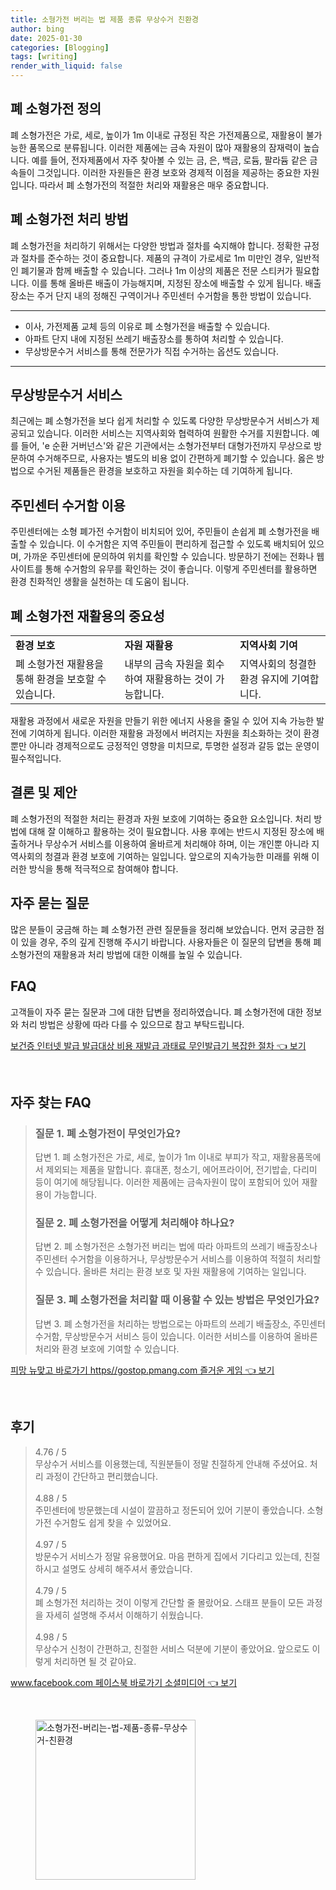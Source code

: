```yaml
---
title: 소형가전 버리는 법 제품 종류 무상수거 친환경
author: bing
date: 2025-01-30
categories: [Blogging]
tags: [writing]
render_with_liquid: false
---
```



<h2 id='폐 소형가전 정의'>폐 소형가전 정의</h2>

<p>폐 소형가전은 가로, 세로, 높이가 1m 이내로 규정된 작은 가전제품으로, 재활용이 불가능한 품목으로 분류됩니다. 이러한 제품에는 금속 자원이 많아 재활용의 잠재력이 높습니다. 예를 들어, 전자제품에서 자주 찾아볼 수 있는 금, 은, 백금, 로듐, 팔라듐 같은 금속들이 그것입니다. 이러한 자원들은 환경 보호와 경제적 이점을 제공하는 중요한 자원입니다. 따라서 폐 소형가전의 적절한 처리와 재활용은 매우 중요합니다.</p>

<h2 id='폐 소형가전 처리 방법'>폐 소형가전 처리 방법</h2>

<p>폐 소형가전을 처리하기 위해서는 다양한 방법과 절차를 숙지해야 합니다. 정확한 규정과 절차를 준수하는 것이 중요합니다. 제품의 규격이 가로세로 1m 미만인 경우, 일반적인 폐기물과 함께 배출할 수 있습니다. 그러나 1m 이상의 제품은 전문 스티커가 필요합니다. 이를 통해 올바른 배출이 가능해지며, 지정된 장소에 배출할 수 있게 됩니다. 배출 장소는 주거 단지 내의 정해진 구역이거나 주민센터 수거함을 통한 방법이 있습니다.</p>

<hr />

<ul>
    <li>이사, 가전제품 교체 등의 이유로 폐 소형가전을 배출할 수 있습니다.</li>
    <li>아파트 단지 내에 지정된 쓰레기 배출장소를 통하여 처리할 수 있습니다.</li>
    <li>무상방문수거 서비스를 통해 전문가가 직접 수거하는 옵션도 있습니다.</li>
</ul>

<hr />

<h2 id='무상방문수거 서비스'>무상방문수거 서비스</h2>

<p>최근에는 폐 소형가전을 보다 쉽게 처리할 수 있도록 다양한 무상방문수거 서비스가 제공되고 있습니다. 이러한 서비스는 지역사회와 협력하여 원활한 수거를 지원합니다. 예를 들어, 'e 순환 거버넌스'와 같은 기관에서는 소형가전부터 대형가전까지 무상으로 방문하여 수거해주므로, 사용자는 별도의 비용 없이 간편하게 폐기할 수 있습니다. 옳은 방법으로 수거된 제품들은 환경을 보호하고 자원을 회수하는 데 기여하게 됩니다.</p>

<h2 id=' 주민센터 수거함 이용'>주민센터 수거함 이용</h2>

<p>주민센터에는 소형 폐가전 수거함이 비치되어 있어, 주민들이 손쉽게 폐 소형가전을 배출할 수 있습니다. 이 수거함은 지역 주민들이 편리하게 접근할 수 있도록 배치되어 있으며, 가까운 주민센터에 문의하여 위치를 확인할 수 있습니다. 방문하기 전에는 전화나 웹사이트를 통해 수거함의 유무를 확인하는 것이 좋습니다. 이렇게 주민센터를 활용하면 환경 친화적인 생활을 실천하는 데 도움이 됩니다.</p>

<h2 id='폐 소형가전 재활용의 중요성'>폐 소형가전 재활용의 중요성</h2>

<table>
    <tr>
        <td><b>환경 보호</b></td>
        <td><b>자원 재활용</b></td>
        <td><b>지역사회 기여</b></td>
    </tr>
    <tr>
        <td>폐 소형가전 재활용을 통해 환경을 보호할 수 있습니다.</td>
        <td>내부의 금속 자원을 회수하여 재활용하는 것이 가능합니다.</td>
        <td>지역사회의 청결한 환경 유지에 기여합니다.</td>
    </tr>
</table>

<p>재활용 과정에서 새로운 자원을 만들기 위한 에너지 사용을 줄일 수 있어 지속 가능한 발전에 기여하게 됩니다. 이러한 재활용 과정에서 버려지는 자원을 최소화하는 것이 환경뿐만 아니라 경제적으로도 긍정적인 영향을 미치므로, 투명한 설정과 갈등 없는 운영이 필수적입니다.</p>

<h2 id='결론 및 제안'>결론 및 제안</h2>

<p>폐 소형가전의 적절한 처리는 환경과 자원 보호에 기여하는 중요한 요소입니다. 처리 방법에 대해 잘 이해하고 활용하는 것이 필요합니다. 사용 후에는 반드시 지정된 장소에 배출하거나 무상수거 서비스를 이용하여 올바르게 처리해야 하며, 이는 개인뿐 아니라 지역사회의 청결과 환경 보호에 기여하는 일입니다. 앞으로의 지속가능한 미래를 위해 이러한 방식을 통해 적극적으로 참여해야 합니다.</p>

<h2 id='자주 묻는 질문'>자주 묻는 질문</h2>

<p>많은 분들이 궁금해 하는 폐 소형가전 관련 질문들을 정리해 보았습니다. 먼저 궁금한 점이 있을 경우, 주의 깊게 진행해 주시기 바랍니다. 사용자들은 이 질문의 답변을 통해 폐 소형가전의 재활용과 처리 방법에 대한 이해를 높일 수 있습니다.</p>

<h2 id='FAQ'>FAQ</h2>

<p>고객들이 자주 묻는 질문과 그에 대한 답변을 정리하였습니다. 폐 소형가전에 대한 정보와 처리 방법은 상황에 따라 다를 수 있으므로 참고 부탁드립니다.</p>


<p><a class="click-button" title="보건증 인터넷 발급 발급대상 비용 재발급 과태료 무인발급기 복잡한 절차" href="https://aptwhite.github.io/posts/%EB%B3%B4%EA%B1%B4%EC%A6%9D-%EC%9D%B8%ED%84%B0%EB%84%B7-%EB%B0%9C%EA%B8%89-%EB%B0%9C%EA%B8%89%EB%8C%80%EC%83%81-%EB%B9%84%EC%9A%A9-%EC%9E%AC%EB%B0%9C%EA%B8%89-%EA%B3%BC%ED%83%9C%EB%A3%8C-%EB%AC%B4%EC%9D%B8%EB%B0%9C%EA%B8%89%EA%B8%B0-%EB%B3%B5%EC%9E%A1%ED%95%9C-%EC%A0%88%EC%B0%A8/" rel="dofollow">보건증 인터넷 발급 발급대상 비용 재발급 과태료 무인발급기 복잡한 절차 👈 보기</a></p><br>
<h2 id='자주_찾는_FAQ'>자주 찾는 FAQ</h2>
<div itemscope="" itemtype="https://schema.org/FAQPage"> 
<blockquote> 
<div itemscope="" itemprop="mainEntity" itemtype="https://schema.org/Question"> 
<h3 itemprop="name">질문 1. 폐 소형가전이 무엇인가요?</h3> 
<div itemscope="" itemprop="acceptedAnswer" itemtype="https://schema.org/Answer"> 
<span itemprop="text"> 
<p>답변 1. 폐 소형가전은 가로, 세로, 높이가 1m 이내로 부피가 작고, 재활용품목에서 제외되는 제품을 말합니다. 휴대폰, 청소기, 에어프라이어, 전기밥솥, 다리미 등이 여기에 해당됩니다. 이러한 제품에는 금속자원이 많이 포함되어 있어 재활용이 가능합니다.</p> 
</span> 
</div> 
</div> 

<div itemscope="" itemprop="mainEntity" itemtype="https://schema.org/Question"> 
<h3 itemprop="name">질문 2. 폐 소형가전을 어떻게 처리해야 하나요?</h3> 
<div itemscope="" itemprop="acceptedAnswer" itemtype="https://schema.org/Answer"> 
<span itemprop="text"> 
<p>답변 2. 폐 소형가전은 소형가전 버리는 법에 따라 아파트의 쓰레기 배출장소나 주민센터 수거함을 이용하거나, 무상방문수거 서비스를 이용하여 적절히 처리할 수 있습니다. 올바른 처리는 환경 보호 및 자원 재활용에 기여하는 일입니다.</p> 
</span> 
</div> 
</div> 

<div itemscope="" itemprop="mainEntity" itemtype="https://schema.org/Question"> 
<h3 itemprop="name">질문 3. 폐 소형가전을 처리할 때 이용할 수 있는 방법은 무엇인가요?</h3> 
<div itemscope="" itemprop="acceptedAnswer" itemtype="https://schema.org/Answer"> 
<span itemprop="text"> 
<p>답변 3. 폐 소형가전을 처리하는 방법으로는 아파트의 쓰레기 배출장소, 주민센터 수거함, 무상방문수거 서비스 등이 있습니다. 이러한 서비스를 이용하여 올바른 처리와 환경 보호에 기여할 수 있습니다.</p> 
</span> 
</div> 
</div> 
</blockquote> 
</div>
<p><a class="click-button" title="피망 뉴맞고 바로가기 https//gostop.pmang.com 즐거운 게임" href="https://aptwhite.github.io/posts/%ED%94%BC%EB%A7%9D-%EB%89%B4%EB%A7%9E%EA%B3%A0-%EB%B0%94%EB%A1%9C%EA%B0%80%EA%B8%B0-httpsgostop.pmang.com-%EC%A6%90%EA%B1%B0%EC%9A%B4-%EA%B2%8C%EC%9E%84/" rel="dofollow">피망 뉴맞고 바로가기 https//gostop.pmang.com 즐거운 게임 👈 보기</a></p><br>
<h2 id='후기'>후기</h2>
<div itemscope itemtype="https://schema.org/Product">
  <blockquote>
  <div itemprop="review" itemscope itemtype="https://schema.org/Review">
      <div itemprop="reviewRating" itemscope itemtype="https://schema.org/Rating"> <span itemprop="ratingValue">4.76</span> / <span itemprop="bestRating">5</span> </div>
      <span itemprop="reviewBody">무상수거 서비스를 이용했는데, 직원분들이 정말 친절하게 안내해 주셨어요. 처리 과정이 간단하고 편리했습니다.</span>
  </div>
  <br>
  <div itemprop="review" itemscope itemtype="https://schema.org/Review">
      <div itemprop="reviewRating" itemscope itemtype="https://schema.org/Rating"> <span itemprop="ratingValue">4.88</span> / <span itemprop="bestRating">5</span> </div>
      <span itemprop="reviewBody">주민센터에 방문했는데 시설이 깔끔하고 정돈되어 있어 기분이 좋았습니다. 소형가전 수거함도 쉽게 찾을 수 있었어요.</span>
  </div>
  <br>
  <div itemprop="review" itemscope itemtype="https://schema.org/Review">
      <div itemprop="reviewRating" itemscope itemtype="https://schema.org/Rating"> <span itemprop="ratingValue">4.97</span> / <span itemprop="bestRating">5</span> </div>
      <span itemprop="reviewBody">방문수거 서비스가 정말 유용했어요. 마음 편하게 집에서 기다리고 있는데, 친절하시고 설명도 상세히 해주셔서 좋았습니다.</span>
  </div>
  <br>
  <div itemprop="review" itemscope itemtype="https://schema.org/Review">
      <div itemprop="reviewRating" itemscope itemtype="https://schema.org/Rating"> <span itemprop="ratingValue">4.79</span> / <span itemprop="bestRating">5</span> </div>
      <span itemprop="reviewBody">폐 소형가전 처리하는 것이 이렇게 간단할 줄 몰랐어요. 스태프 분들이 모든 과정을 자세히 설명해 주셔서 이해하기 쉬웠습니다.</span>
  </div>
  <br>
  <div itemprop="review" itemscope itemtype="https://schema.org/Review">
      <div itemprop="reviewRating" itemscope itemtype="https://schema.org/Rating"> <span itemprop="ratingValue">4.98</span> / <span itemprop="bestRating">5</span> </div>
      <span itemprop="reviewBody">무상수거 신청이 간편하고, 친절한 서비스 덕분에 기분이 좋았어요. 앞으로도 이렇게 처리하면 될 것 같아요.</span>
  </div>
  </blockquote>
</div>
<p><a class="click-button" title="www.facebook.com 페이스북 바로가기 소셜미디어" href="https://aptwhite.github.io/posts/www.facebook.com-%ED%8E%98%EC%9D%B4%EC%8A%A4%EB%B6%81-%EB%B0%94%EB%A1%9C%EA%B0%80%EA%B8%B0-%EC%86%8C%EC%85%9C%EB%AF%B8%EB%94%94%EC%96%B4/" rel="dofollow">www.facebook.com 페이스북 바로가기 소셜미디어 👈 보기</a></p><br>
<figure class="image"><img src="https://aptwhite.github.io/assets/img/thumbnail/소형가전-버리는-법-제품-종류-무상수거-친환경.webp" alt="소형가전-버리는-법-제품-종류-무상수거-친환경" width="256" height="256"></figure>